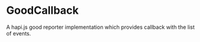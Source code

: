 # GoodCallback
A hapi.js good reporter implementation which provides callback with the list of events.
